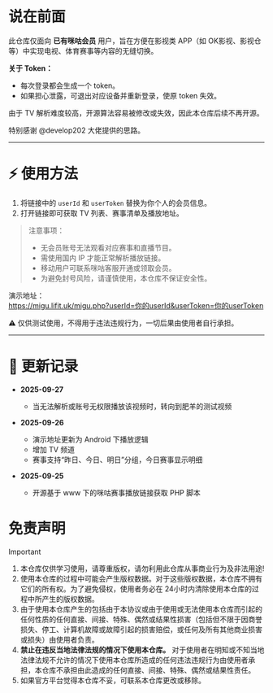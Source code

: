 # 说在前面

此仓库仅面向 **已有咪咕会员** 用户，旨在方便在影视类 APP（如 OK影视、影视仓 等）中实现电视、体育赛事等内容的无缝切换。

**关于 Token：**  
- 每次登录都会生成一个 token。  
- 如果担心泄露，可退出对应设备并重新登录，使原 token 失效。

由于 TV 解析难度较高，开源算法容易被修改或失效，因此本仓库后续不再开源。

特别感谢 @develop202 大佬提供的思路。

---

# ⚡️ 使用方法

1. 将链接中的 `userId` 和 `userToken` 替换为你个人的会员信息。  
2. 打开链接即可获取 TV 列表、赛事清单及播放地址。

> 注意事项：  
> - 无会员账号无法观看对应赛事和直播节目。  
> - 需使用国内 IP 才能正常解析播放链接。  
> - 移动用户可联系咪咕客服开通或领取会员。  
> - 为避免封号风险，请谨慎使用，本仓库不保证安全性。

演示地址：  
https://migu.lifit.uk/migu.php?userId=你的userId&userToken=你的userToken

⚠️ 仅供测试使用，不得用于违法违规行为，一切后果由使用者自行承担。

---

# 📝 更新记录
- **2025-09-27**  
  - 当无法解析或账号无权限播放该视频时，转向到肥羊的测试视频

- **2025-09-26**  
  - 演示地址更新为 Android 下播放逻辑  
  - 增加 TV 频道  
  - 赛事支持“昨日、今日、明日”分组，今日赛事显示明细  

- **2025-09-25**  
  - 开源基于 www 下的咪咕赛事播放链接获取 PHP 脚本

# 免责声明

> [!important]
>
> 1. 本仓库仅供学习使用，请尊重版权，请勿利用此仓库从事商业行为及非法用途!
> 2. 使用本仓库的过程中可能会产生版权数据。对于这些版权数据，本仓库不拥有它们的所有权。为了避免侵权，使用者务必在 24小时内清除使用本仓库的过程中所产生的版权数据。
> 3. 由于使用本仓库产生的包括由于本协议或由于使用或无法使用本仓库而引起的任何性质的任何直接、间接、特殊、偶然或结果性损害（包括但不限于因商誉损失、停工、计算机故障或故障引起的损害赔偿，或任何及所有其他商业损害或损失）由使用者负责。
> 4. **禁止在违反当地法律法规的情况下使用本仓库。** 对于使用者在明知或不知当地法律法规不允许的情况下使用本仓库所造成的任何违法违规行为由使用者承担，本仓库不承担由此造成的任何直接、间接、特殊、偶然或结果性责任。
> 5. 如果官方平台觉得本仓库不妥，可联系本仓库更改或移除。
